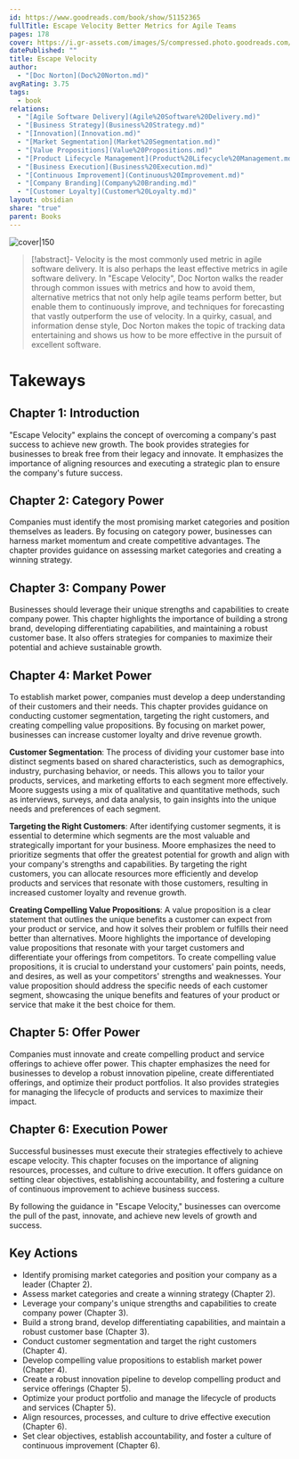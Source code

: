 ```yaml
---
id: https://www.goodreads.com/book/show/51152365
fullTitle: Escape Velocity Better Metrics for Agile Teams
pages: 178
cover: https://i.gr-assets.com/images/S/compressed.photo.goodreads.com/books/1581398912l/51152365.jpg
datePublished: ""
title: Escape Velocity
author:
  - "[Doc Norton](Doc%20Norton.md)"
avgRating: 3.75
tags:
  - book
relations:
  - "[Agile Software Delivery](Agile%20Software%20Delivery.md)"
  - "[Business Strategy](Business%20Strategy.md)"
  - "[Innovation](Innovation.md)"
  - "[Market Segmentation](Market%20Segmentation.md)"
  - "[Value Propositions](Value%20Propositions.md)"
  - "[Product Lifecycle Management](Product%20Lifecycle%20Management.md)"
  - "[Business Execution](Business%20Execution.md)"
  - "[Continuous Improvement](Continuous%20Improvement.md)"
  - "[Company Branding](Company%20Branding.md)"
  - "[Customer Loyalty](Customer%20Loyalty.md)"
layout: obsidian
share: "true"
parent: Books
---
```

![cover|150](https://i.gr-assets.com/images/S/compressed.photo.goodreads.com/books/1581398912l/51152365.jpg)

> [!abstract]-
> Velocity is the most commonly used metric in agile software delivery. It is also perhaps the least effective metrics in agile software delivery. In &quot;Escape Velocity&quot;, Doc Norton walks the reader through common issues with metrics and how to avoid them, alternative metrics that not only help agile teams perform better, but enable them to continuously improve, and techniques for forecasting that vastly outperform the use of velocity. In a quirky, casual, and information dense style, Doc Norton makes the topic of tracking data entertaining and shows us how to be more effective in the pursuit of excellent software.

# Takeways
## Chapter 1: Introduction
"Escape Velocity" explains the concept of overcoming a company's past success to achieve new growth. The book provides strategies for businesses to break free from their legacy and innovate. It emphasizes the importance of aligning resources and executing a strategic plan to ensure the company's future success.
## Chapter 2: Category Power
Companies must identify the most promising market categories and position themselves as leaders. By focusing on category power, businesses can harness market momentum and create competitive advantages. The chapter provides guidance on assessing market categories and creating a winning strategy.
## Chapter 3: Company Power
Businesses should leverage their unique strengths and capabilities to create company power. This chapter highlights the importance of building a strong brand, developing differentiating capabilities, and maintaining a robust customer base. It also offers strategies for companies to maximize their potential and achieve sustainable growth.
## Chapter 4: Market Power
To establish market power, companies must develop a deep understanding of their customers and their needs. This chapter provides guidance on conducting customer segmentation, targeting the right customers, and creating compelling value propositions. By focusing on market power, businesses can increase customer loyalty and drive revenue growth.

**Customer Segmentation**: The process of dividing your customer base into distinct segments based on shared characteristics, such as demographics, industry, purchasing behavior, or needs. This allows you to tailor your products, services, and marketing efforts to each segment more effectively. Moore suggests using a mix of qualitative and quantitative methods, such as interviews, surveys, and data analysis, to gain insights into the unique needs and preferences of each segment.

**Targeting the Right Customers**: After identifying customer segments, it is essential to determine which segments are the most valuable and strategically important for your business. Moore emphasizes the need to prioritize segments that offer the greatest potential for growth and align with your company's strengths and capabilities. By targeting the right customers, you can allocate resources more efficiently and develop products and services that resonate with those customers, resulting in increased customer loyalty and revenue growth.

**Creating Compelling Value Propositions**: A value proposition is a clear statement that outlines the unique benefits a customer can expect from your product or service, and how it solves their problem or fulfills their need better than alternatives. Moore highlights the importance of developing value propositions that resonate with your target customers and differentiate your offerings from competitors. To create compelling value propositions, it is crucial to understand your customers' pain points, needs, and desires, as well as your competitors' strengths and weaknesses. Your value proposition should address the specific needs of each customer segment, showcasing the unique benefits and features of your product or service that make it the best choice for them.
## Chapter 5: Offer Power
Companies must innovate and create compelling product and service offerings to achieve offer power. This chapter emphasizes the need for businesses to develop a robust innovation pipeline, create differentiated offerings, and optimize their product portfolios. It also provides strategies for managing the lifecycle of products and services to maximize their impact.
## Chapter 6: Execution Power
Successful businesses must execute their strategies effectively to achieve escape velocity. This chapter focuses on the importance of aligning resources, processes, and culture to drive execution. It offers guidance on setting clear objectives, establishing accountability, and fostering a culture of continuous improvement to achieve business success.

By following the guidance in "Escape Velocity," businesses can overcome the pull of the past, innovate, and achieve new levels of growth and success.
## Key Actions
- Identify promising market categories and position your company as a leader (Chapter 2).
- Assess market categories and create a winning strategy (Chapter 2).
- Leverage your company's unique strengths and capabilities to create company power (Chapter 3).
- Build a strong brand, develop differentiating capabilities, and maintain a robust customer base (Chapter 3).
- Conduct customer segmentation and target the right customers (Chapter 4).
- Develop compelling value propositions to establish market power (Chapter 4).
- Create a robust innovation pipeline to develop compelling product and service offerings (Chapter 5).
- Optimize your product portfolio and manage the lifecycle of products and services (Chapter 5).
- Align resources, processes, and culture to drive effective execution (Chapter 6).
- Set clear objectives, establish accountability, and foster a culture of continuous improvement (Chapter 6).